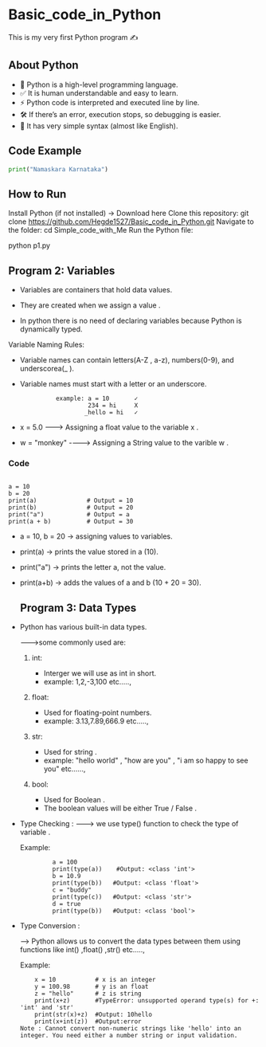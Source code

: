 # Basic_code_in_Python

This is my very first Python program ✍️

## About Python
- 🐍 Python is a high-level programming language.  
- ✅ It is human understandable and easy to learn.  
- ⚡ Python code is interpreted and executed line by line.  
- 🛠️ If there’s an error, execution stops, so debugging is easier.  
- 📖 It has very simple syntax (almost like English).  

## Code Example
```python
print("Namaskara Karnataka")
````
## How to Run

Install Python (if not installed) → Download here
Clone this repository:
git clone https://github.com/Hegde1527/Basic_code_in_Python.git
Navigate to the folder:
cd Simple_code_with_Me
Run the Python file:

python p1.py


## Program 2: Variables 

* Variables are containers that hold data values.
  
* They are created when we assign a value .
  
* In python there is no need of declaring variables because Python is dynamically typed.
  

Variable Naming Rules:

* Variable names can contain letters(A-Z , a-z), numbers(0-9), and underscorea(_ ).
  
* Variable names must start with a letter or an underscore.
  
                example: a = 10       ✓
                         234 = hi     X
                        _hello = hi   ✓
  
* x = 5.0
  ---> Assigning a float value to the variable x .
* w = "monkey"
  ----> Assigning a String value to the varible w .

### Code
```

a = 10
b = 20
print(a)              # Output = 10
print(b)              # Output = 20
print("a")            # Output = a
print(a + b)          # Output = 30

```
* a = 10, b = 20 → assigning values to variables.

* print(a) → prints the value stored in a (10).

* print("a") → prints the letter a, not the value.

* print(a+b) → adds the values of a and b (10 + 20 = 30).

  ## Program 3: Data Types

* Python has various built-in data types.
  
  --->some commonly used are:
  
  1. int:
      * Interger we will use as int in short.
      * example: 1,2,-3,100 etc.....,
  
  
  2. float:
      * Used for floating-point numbers.
      * example: 3.13,7.89,666.9 etc.....,
  
  
  3. str:
      * Used for string .
      * example: "hello world" , "how are you" , "i am so happy to see you" etc......,
  
  
  4. bool:
      * Used for Boolean .
      * The boolean values will be either True / False .
  

* Type Checking :
   ---> we use type() function to check the type of variable .
  
  Example:
  ```
           a = 100
           print(type(a))    #Output: <class 'int'>
           b = 10.9
           print(type(b))   #Output: <class 'float'>
           c = "buddy"
           print(type(c))   #Output: <class 'str'>
           d = true
           print(type(b))   #Output: <class 'bool'>

* Type Conversion :

   --> Python allows us to convert the data types between them using functions like int() ,float() ,str() etc.....,

  Example:
  ```
      x = 10           # x is an integer
      y = 100.98       # y is an float
      z = "hello"      # z is string
      print(x+z)       #TypeError: unsupported operand type(s) for +: 'int' and 'str'
      print(str(x)+z)  #Output: 10hello
      print(x+int(z))  #Output:error
  Note : Cannot convert non-numeric strings like 'hello' into an integer. You need either a number string or input validation.
  
  
  
